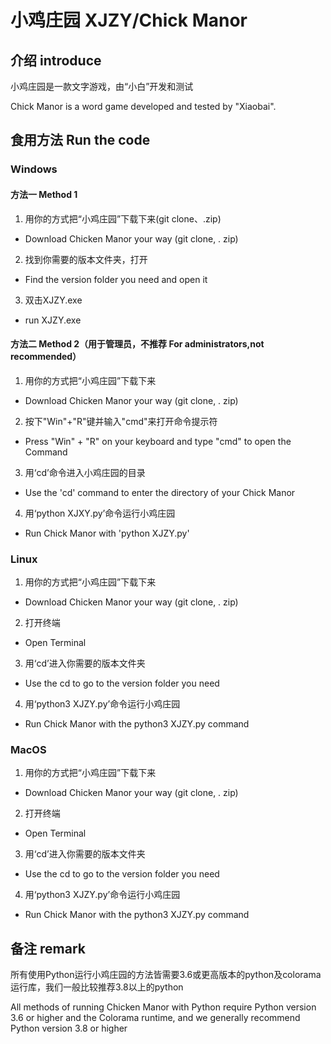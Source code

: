 # 小鸡庄园 XJZY/Chick Manor

## 介绍 introduce
小鸡庄园是一款文字游戏，由“小白”开发和测试

Chick Manor is a word game developed and tested by "Xiaobai".

## 食用方法 Run the code

### Windows

#### 方法一 Method 1

1. 用你的方式把“小鸡庄园”下载下来(git clone、.zip)
- Download Chicken Manor your way (git clone, . zip)
2. 找到你需要的版本文件夹，打开
- Find the version folder you need and open it
3. 双击XJZY.exe
- run XJZY.exe

#### 方法二 Method 2（用于管理员，不推荐  For administrators,not recommended）

1. 用你的方式把“小鸡庄园”下载下来
- Download Chicken Manor your way (git clone, . zip)
2. 按下"Win"+"R"键并输入"cmd"来打开命令提示符
 - Press "Win" + "R" on your keyboard and type "cmd" to open the Command
3. 用‘cd’命令进入小鸡庄园的目录
- Use the 'cd' command to enter the directory of your Chick Manor
4. 用‘python XJXY.py’命令运行小鸡庄园
- Run Chick Manor with 'python XJZY.py'

### Linux

1. 用你的方式把“小鸡庄园”下载下来
- Download Chicken Manor your way (git clone, . zip)
2. 打开终端
- Open Terminal
3. 用‘cd’进入你需要的版本文件夹
-  Use the cd to go to the version folder you need
4. 用‘python3 XJZY.py’命令运行小鸡庄园
- Run Chick Manor with the python3 XJZY.py command

### MacOS
1. 用你的方式把“小鸡庄园”下载下来
- Download Chicken Manor your way (git clone, . zip)
2. 打开终端
-  Open Terminal
3. 用‘cd’进入你需要的版本文件夹
-  Use the cd to go to the version folder you need
4. 用‘python3 XJZY.py’命令运行小鸡庄园
- Run Chick Manor with the python3 XJZY.py command

## 备注 remark

所有使用Python运行小鸡庄园的方法皆需要3.6或更高版本的python及colorama运行库，我们一般比较推荐3.8以上的python

All methods of running Chicken Manor with Python require Python version 3.6 or higher and the Colorama runtime, and we generally recommend Python version 3.8 or higher


